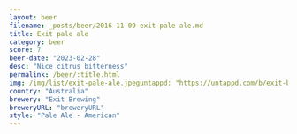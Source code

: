 ```yaml
---
layout: beer
filename: _posts/beer/2016-11-09-exit-pale-ale.md
title: Exit pale ale
category: beer
score: 7
beer-date: "2023-02-28"
desc: "Nice citrus bitterness"
permalink: /beer/:title.html
img: /img/list/exit-pale-ale.jpeguntappd: "https://untappd.com/b/exit-brewing-014-pale-ale/1824299"
country: "Australia"
brewery: "Exit Brewing"
breweryURL: "breweryURL"
style: "Pale Ale - American"
---
```

